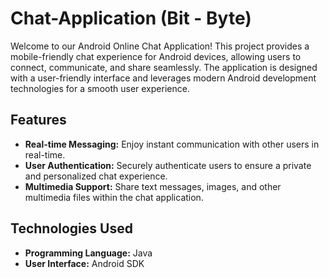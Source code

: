 # Chat-Application (Bit - Byte)
Welcome to our Android Online Chat Application! This project provides a mobile-friendly chat experience for Android devices, allowing users to connect, communicate, and share seamlessly. The application is designed with a user-friendly interface and leverages modern Android development technologies for a smooth user experience.

<h2>Features</h2>
<ul>
    <li><b>Real-time Messaging:</b> Enjoy instant communication with other users in real-time.</li>
    <li><b>User Authentication:</b> Securely authenticate users to ensure a private and personalized chat experience.</li>
    <li><b> Multimedia Support:</b> Share text messages, images, and other multimedia files within the chat application.</li>
</ul>

<h2>Technologies Used</h2>
<ul>
    <li><b>Programming Language:</b> Java</li>
    <li><b>User Interface:</b> Android SDK</li>
</ul>

